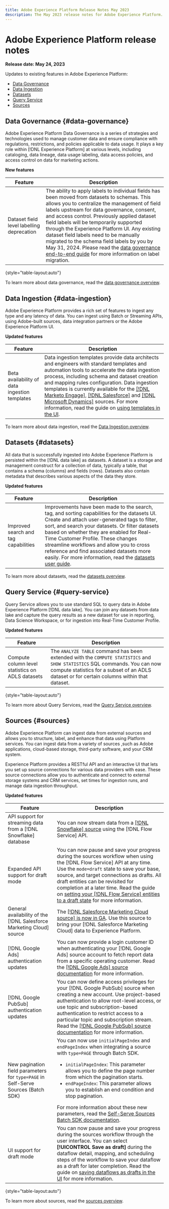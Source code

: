 ```yaml
---
title: Adobe Experience Platform Release Notes May 2023
description: The May 2023 release notes for Adobe Experience Platform.
---
```

# Adobe Experience Platform release notes 

**Release date: May 24, 2023**

Updates to existing features in Adobe Experience Platform:

- [Data Governance](#data-governance)
- [Data Ingestion](#data-ingestion)
- [Datasets](#datasets)
- [Query Service](#query-service)
- [Sources](#sources)

## Data Governance {#data-governance}

Adobe Experience Platform Data Governance is a series of strategies and technologies used to manage customer data and ensure compliance with regulations, restrictions, and policies applicable to data usage. It plays a key role within [!DNL Experience Platform] at various levels, including cataloging, data lineage, data usage labeling, data access policies, and access control on data for marketing actions.

**New features**

| Feature | Description | 
| --- | --- |
| Dataset field level labelling deprecation | The ability to apply labels to individual fields has been moved from datasets to schemas. This allows you to centralize the management of field labels upstream for data governance, consent, and access control. Previously applied dataset field labels will be temporarily supported through the Experience Platform UI. Any existing dataset field labels need to be manually migrated to the schema field labels by you by May 31, 2024. Please read the [data governance end-to-end guide](../../data-governance/e2e.md) for more information on label migration. |

{style="table-layout:auto"}

To learn more about data governance, read the [data governance overview](../../data-governance/home.md).

## Data Ingestion {#data-ingestion}

Adobe Experience Platform provides a rich set of features to ingest any type and any latency of data. You can ingest using Batch or Streaming APIs, using Adobe-built sources, data integration partners or the Adobe Experience Platform UI.

**Updated features**

| Feature | Description |
| --- | --- |
| Beta availability of data ingestion templates | Data ingestion templates provide data architects and engineers with standard templates and automation tools to accelerate the data ingestion process, including schema and dataset creation and mapping rules configuration. Data ingestion templates is currently available for the [[!DNL Marketo Engage]](../../sources/connectors/adobe-applications/marketo/marketo.md), [[!DNL Salesforce]](../../sources/connectors/crm/salesforce.md) and [[!DNL Microsoft Dynamics]](../../sources/connectors/crm/ms-dynamics.md) sources. For more information, read the guide on [using templates in the UI](../../sources/tutorials/ui/templates.md). |

To learn more about data ingestion, read the [Data Ingestion overview](../../ingestion/home.md).

## Datasets {#datasets}

All data that is successfully ingested into Adobe Experience Platform is persisted within the [!DNL data lake] as datasets. A dataset is a storage and management construct for a collection of data, typically a table, that contains a schema (columns) and fields (rows). Datasets also contain metadata that describes various aspects of the data they store. 

**Updated features**

| Feature | Description |
| --- | --- |
| Improved search and tag capabilities | Improvements have been made to the search, tag, and sorting capabilities for the datasets UI. Create and attach user-generated tags to filter, sort, and search your datasets. Or filter datasets based on whether they are enabled for Real-Time Customer Profile. These changes streamline workflows and allow you to cross reference and find associated datasets more easily. For more information, read the [datasets user guide](../../catalog/datasets/user-guide.md). |

To learn more about datasets, read the [datasets overview](../../catalog/datasets/overview.md).

## Query Service {#query-service}

Query Service allows you to use standard SQL to query data in Adobe Experience Platform [!DNL data lake]. You can join any datasets from data lake and capture the query results as a new dataset for use in reporting, Data Science Workspace, or for ingestion into Real-Time Customer Profile.

**Updated features**

| Feature | Description |
| --- | --- |
| Compute column level statistics on ADLS datasets | The `ANALYZE TABLE` command has been extended with the `COMPUTE STATISTICS` and `SHOW STATISTICS` SQL commands. You can now compute statistics for a subset of an ADLS dataset or for certain columns within that dataset. |

{style="table-layout:auto"}

To learn more about Query Services, read the [Query Service overview](../../query-service/home.md).

## Sources {#sources}

Adobe Experience Platform can ingest data from external sources and allows you to structure, label, and enhance that data using Platform services. You can ingest data from a variety of sources ,such as Adobe applications, cloud-based storage, third-party software, and your CRM system.

Experience Platform provides a RESTful API and an interactive UI that lets you set up source connections for various data providers with ease. These source connections allow you to authenticate and connect to external storage systems and CRM services, set times for ingestion runs, and manage data ingestion throughput.

**Updated features**

| Feature | Description |
| --- | --- |
| API support for streaming data from a [!DNL Snowflake] database | You can now stream data from a [[!DNL Snowflake] source](../../sources/connectors/databases/snowflake.md) using the [!DNL Flow Service] API. |
| Expanded API support for draft mode | You can now pause and save your progress during the sources workflow when using the [!DNL Flow Service] API at any time. Use the `mode=draft` state to save your base, source, and target connections as drafts. All draft entities can be revisited for completion at a later time. Read the guide on [setting your [!DNL Flow Service] entities to a draft state](../../sources/tutorials/api/draft.md) for more information. |
| General availability of the [!DNL Salesforce Marketing Cloud] source | The [[!DNL Salesforce Marketing Cloud source] is now in GA](../../sources/connectors/marketing-automation/salesforce-marketing-cloud.md). Use this source to bring your [!DNL Salesforce Marketing Cloud] data to Experience Platform. |
| [!DNL Google Ads] authentication updates | You can now provide a login customer ID when authenticating your [!DNL Google Ads] source account to fetch report data from a specific operating customer. Read the [[!DNL Google Ads] source documentation](../../sources/connectors/advertising/ads.md) for more information. |
| [!DNL Google PubSub] authentication updates | You can now define access privileges for your [!DNL Google PubSub] source when creating a new account. Use project-based authentication to allow root-level access, or use topic and subscription-based authentication to restrict access to a particular topic and subscription stream. Read the [[!DNL Google PubSub] source documentation](../../sources/connectors/cloud-storage/google-pubsub.md) for more information. |
| New pagination field parameters for `type=PAGE` in Self-Serve Sources (Batch SDK) | You can now use `initialPageIndex` and `endPageIndex` when integrating a source with `type=PAGE` through Batch SDK. <ul><li>`initialPageIndex`: This parameter allows you to define the page number from which the pagination starts. </li><li>`endPageIndex`: This parameter allows you to establish an end condition and stop pagination.</li></ul> For more information about these new parameters, read the [Self-Serve Sources Batch SDK documentation](../../sources/sources-sdk/config/sourcespec.md#page). |
| UI support for draft mode | You can now pause and save your progress during the sources workflow through the user interface. You can select **[!UICONTROL Save as draft]** during the dataflow detail, mapping, and scheduling steps of the workflow to save your dataflow as a draft for later completion. Read the guide on [saving dataflows as drafts in the UI](../../sources/tutorials/ui/draft.md) for more information. |

{style="table-layout:auto"}

To learn more about sources, read the [sources overview](../../sources/home.md).